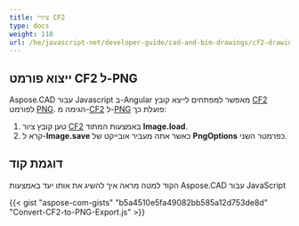 ```yaml
---
title: ציורי CF2
type: docs
weight: 110
url: /he/javascript-net/developer-guide/cad-and-bim-drawings/cf2-drawings/
---
```


## **ייצוא פורמט CF2 ל-PNG**

Aspose.CAD עבור Javascript ב-Angular מאפשר למפתחים לייצא קובץ [CF2](https://docs.fileformat.com/cad/cf2/) לפורמט [PNG](https://docs.fileformat.com/image/png/).
הגימה מ-[CF2](https://docs.fileformat.com/cad/cf2/) ל-[PNG](https://docs.fileformat.com/image/png/) פועלת כך:

1. טען קובץ ציור [CF2](https://docs.fileformat.com/cad/cf2/) באמצעות המתוד **Image.load**.
1. קרא ל-**Image.save** כאשר אתה מעביר אובייקט של **PngOptions** כפרמטר השני.

## דוגמת קוד

הקוד למטה מראה איך להשיג את אותו יעד באמצעות Aspose.CAD עבור JavaScript

{{< gist "aspose-com-gists" "b5a4510e5fa49082bb585a12d753de8d" "Convert-CF2-to-PNG-Export.js" >}}
